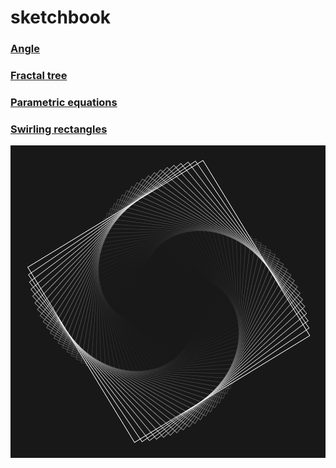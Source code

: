 # sketchbook

<h3><a href="https://venomswitch.github.io/sketchbook/angleSketch/">Angle</a></h3>
<h3><a href="https://venomswitch.github.io/sketchbook/fractalTree/">Fractal tree</a></h3>
<h3><a href="https://venomswitch.github.io/sketchbook/parametricP5/">Parametric equations</a></h3>
<h3><a href="https://venomswitch.github.io/sketchbook/swirlingRectp5">Swirling rectangles</a></h3>
<img src="images/swirlingRectIMG.png" alt="swirling rect img" />
